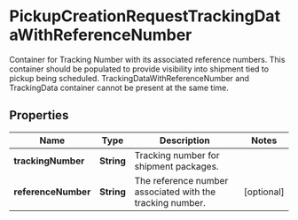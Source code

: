 

# PickupCreationRequestTrackingDataWithReferenceNumber

Container for Tracking Number with its associated reference numbers.  This container should be populated to provide visibility into shipment tied to pickup being scheduled.  TrackingDataWithReferenceNumber and TrackingData container cannot be present at the same time.

## Properties

| Name | Type | Description | Notes |
|------------ | ------------- | ------------- | -------------|
|**trackingNumber** | **String** | Tracking number for shipment packages. |  |
|**referenceNumber** | **String** | The reference number associated with the tracking number. |  [optional] |



